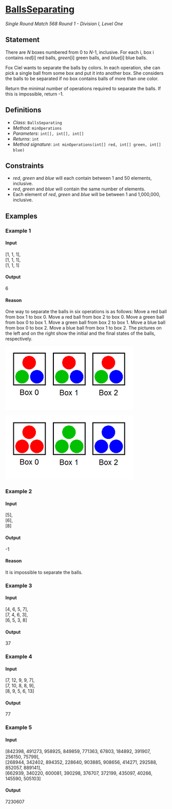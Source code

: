 # [BallsSeparating](http://community.topcoder.com/tc?module=ProblemDetail&rd=15488&pm=12398)
*Single Round Match 568 Round 1 - Division I, Level One*

## Statement
There are *N* boxes numbered from 0 to *N*-1, inclusive. For each i, box i contains *red*[i] red balls, *green*[i] green balls, and *blue*[i] blue balls.

Fox Ciel wants to separate the balls by colors. In each operation, she can pick a single ball from some box and put it into another box. She considers the balls to be separated if no box contains balls of more than one color.

Return the minimal number of operations required to separate the balls. If this is impossible, return -1.

## Definitions
- *Class*: `BallsSeparating`
- *Method*: `minOperations`
- *Parameters*: `int[], int[], int[]`
- *Returns*: `int`
- *Method signature*: `int minOperations(int[] red, int[] green, int[] blue)`

## Constraints
- *red*, *green* and *blue* will each contain between 1 and 50 elements, inclusive.
- *red*, *green* and *blue* will contain the same number of elements.
- Each element of *red*, *green* and *blue* will be between 1 and 1,000,000, inclusive.

## Examples
### Example 1
#### Input
<c>[1, 1, 1],<br />[1, 1, 1],<br />[1, 1, 1]</c>
#### Output
<c>6</c>
#### Reason
One way to separate the balls in six operations is as follows:
Move a red ball from box 1 to box 0.
Move a red ball from box 2 to box 0.
Move a green ball from box 0 to box 1.
Move a green ball from box 2 to box 1.
Move a blue ball from box 0 to box 2.
Move a blue ball from box 1 to box 2.
The pictures on the left and on the right show the initial and the final states of the balls, respectively.

![image](images/pic1.png)
 
![image](images/pic2.png)

### Example 2
#### Input
<c>[5],<br />[6],<br />[8]</c>
#### Output
<c>-1</c>
#### Reason
It is impossible to separate the balls.

### Example 3
#### Input
<c>[4, 6, 5, 7],<br />[7, 4, 6, 3],<br />[6, 5, 3, 8]</c>
#### Output
<c>37</c>
### Example 4
#### Input
<c>[7, 12, 9, 9, 7],<br />[7, 10, 8, 8, 9],<br />[8, 9, 5, 6, 13]</c>
#### Output
<c>77</c>
### Example 5
#### Input
<c>[842398, 491273, 958925, 849859, 771363, 67803, 184892, 391907, 256150, 75799],<br />[268944, 342402, 894352, 228640, 903885, 908656, 414271, 292588, 852057, 889141],<br />[662939, 340220, 600081, 390298, 376707, 372199, 435097, 40266, 145590, 505103]</c>
#### Output
<c>7230607</c>

